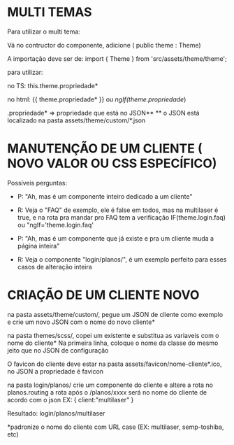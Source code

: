 # MULTI TEMAS

Para utilizar o multi tema:

Vá no contructor do componente, adicione ( public theme : Theme)

A importação deve ser de:
import { Theme } from 'src/assets/theme/theme';

para utilizar:

no TS: this.theme.propriedade\*

no html: {{ theme.propriedade* }} ou _ngIf(theme.propriedade_)

.propriedade* => propriedade que está no JSON\*\*
\*\* o JSON está localizado na pasta assets/theme/custom/*.json

# MANUTENÇÃO DE UM CLIENTE ( NOVO VALOR OU CSS ESPECÍFICO)

Possíveis perguntas:

- P: "Ah, mas é um componente inteiro dedicado a um cliente"
- R: Veja o "FAQ" de exemplo, ele é false em todos, mas na multilaser é true, e na rota pra mandar pro FAQ tem a verificação IF(theme.login.faq) ou "ngIf='theme.login.faq'

- P: "Ah, mas é um componente que já existe e pra um cliente muda a página inteira"
- R: Veja o componente "login/planos/", é um exemplo perfeito para esses casos de alteração inteira

# CRIAÇÃO DE UM CLIENTE NOVO

na pasta assets/theme/custom/, pegue um JSON de cliente como exemplo e crie um novo JSON com o nome do novo cliente*

na pasta themes/scss/, copei um existente e substitua as variaveis com o nome do cliente*
Na primeira linha, coloque o nome da classe do mesmo jeito que no JSON de configuração 

O favicon do cliente deve estar na pasta assets/favicon/nome-cliente*.ico, no JSON a propriedade é favicon

na pasta login/planos/ crie um componente do cliente e altere a rota no planos.routing
a rota após o /planos/xxxx será no nome do cliente de acordo com o json
EX:
{
client:"multilaser"
}

Resultado: login/planos/multilaser


*padronize o nome do cliente com URL case (EX: multilaser, semp-toshiba, etc)

